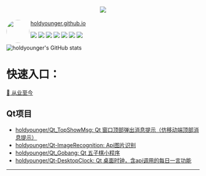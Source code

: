 <!--
**holdyounger/holdyounger** is a ✨ _special_ ✨ repository because its `README.md` (this file) appears on your GitHub profile.

Here are some ideas to get you started:

- 🔭 I’m currently working on ...
- 🌱 I’m currently learning ...
- 👯 I’m looking to collaborate on ...
- 🤔 I’m looking for help with ...
- 💬 Ask me about ...
- 📫 How to reach me: ...
- 😄 Pronouns: ...
- ⚡ Fun fact: ...
-->

<h1 align="center"> <a href="https://sunguoqi.com/"> <img src="https://readme-typing-svg.herokuapp.com/?lines=学而不思则罔，思而不学则殆;固执无罪，梦想无价;开心最重要;行千里路，读万卷书&center=true&size=27"> </a> </h1>

<img align="left" style="border-radius: 50% !important;" alt src="https://avatars.githubusercontent.com/u/88082435?s=400&v=4" width="60" width="60"> [holdyounger.github.io](holdyounger.github.io)

![](https://img.shields.io/badge/C++-14-red) ![](https://img.shields.io/badge/Qt-5.9.9-%237fb80e) ![](https://img.shields.io/badge/Go-1.20-%232a5caa) ![](https://img.shields.io/badge/OS-Windows-%23426ab3) ![](https://img.shields.io/badge/OS-Linux-%23f58220) ![](https://img.shields.io/badge/osquery-2a5caa) ![](https://img.shields.io/badge/libevent-5f3c23)

![holdyounger's GitHub stats](https://github-readme-stats.vercel.app/api?username=holdyounger&show_icons=true&theme=radical)



# 快速入口：

[🧵 从业至今](https://github.com/holdyounger/ScopeBlog)

## Qt项目
- [holdyounger/Qt\_TopShowMsg: Qt 窗口顶部弹出消息提示（仿移动端顶部消息提示）](https://github.com/holdyounger/Qt_TopShowMsg)
- [holdyounger/Qt-ImageRecognition: Api图片识别](https://github.com/holdyounger/Qt-ImageRecognition)
- [holdyounger/Qt\_Gobang: Qt 五子棋小程序](https://github.com/holdyounger/Qt_Gobang)
- [holdyounger/Qt-DesktopClock: Qt 桌面时钟，含api调用的每日一言功能](https://github.com/holdyounger/Qt-DesktopClock)


---
